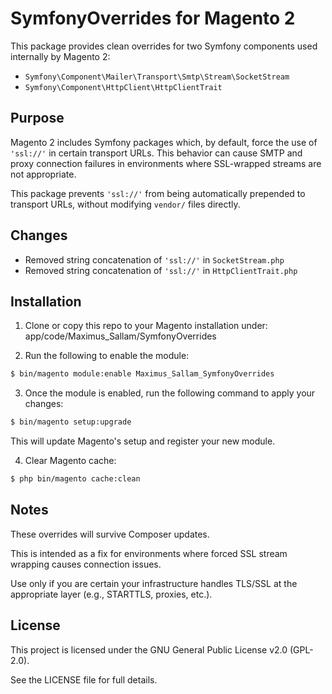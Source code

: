 # SymfonyOverrides for Magento 2

This package provides clean overrides for two Symfony components used internally by Magento 2:

- `Symfony\Component\Mailer\Transport\Smtp\Stream\SocketStream`
- `Symfony\Component\HttpClient\HttpClientTrait`

## Purpose

Magento 2 includes Symfony packages which, by default, force the use of `'ssl://'` in certain transport URLs. This behavior can cause SMTP and proxy connection failures in environments where SSL-wrapped streams are not appropriate.

This package prevents `'ssl://'` from being automatically prepended to transport URLs, without modifying `vendor/` files directly.

## Changes

- Removed string concatenation of `'ssl://'` in `SocketStream.php`
- Removed string concatenation of `'ssl://'` in `HttpClientTrait.php`

## Installation

1. Clone or copy this repo to your Magento installation under:
   app/code/Maximus_Sallam/SymfonyOverrides

2. Run the following to enable the module:
```bash
$ bin/magento module:enable Maximus_Sallam_SymfonyOverrides
```

3. Once the module is enabled, run the following command to apply your changes:
```bash
$ bin/magento setup:upgrade
```
This will update Magento's setup and register your new module.

4. Clear Magento cache:
```bash
$ php bin/magento cache:clean
```
## Notes
These overrides will survive Composer updates.

This is intended as a fix for environments where forced SSL stream wrapping causes connection issues.

Use only if you are certain your infrastructure handles TLS/SSL at the appropriate layer (e.g., STARTTLS, proxies, etc.).

## License
This project is licensed under the GNU General Public License v2.0 (GPL-2.0).

See the LICENSE file for full details.
